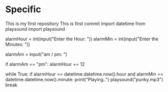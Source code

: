 # Specific
This is my first repository
This  is first commit
import datetime
from playsound import playsound

alarmHour = int(input("Enter the Hour: "))
alarmMin = int(input("Enter the Minutes: "))

alarmAm = input("am / pm: ")

if alarmAm == "pm":
    alarmHour += 12

while True:
    if alarmHour == datetime.datetime.now().hour and alarmMin == datetime.datetime.now().minute:
        print("Playing..")
        playsound("punky.mp3")
        break
        


